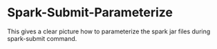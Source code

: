 # Spark-Submit-Parameterize
This gives a clear picture how to parameterize the spark jar files during spark-submit command.
